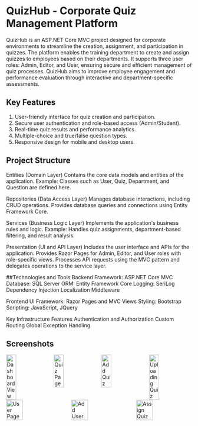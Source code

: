 # QuizHub - Corporate Quiz Management Platform
QuizHub is an ASP.NET Core MVC project designed for corporate environments to streamline the creation, assignment, and participation in quizzes. The platform enables the training department to create and assign quizzes to employees based on their departments. It supports three user roles: Admin, Editor, and User, ensuring secure and efficient management of quiz processes. QuizHub aims to improve employee engagement and performance evaluation through interactive and department-specific assessments.


## Key Features
1. User-friendly interface for quiz creation and participation.
2. Secure user authentication and role-based access (Admin/Student).
3. Real-time quiz results and performance analytics.
4. Multiple-choice and true/false question types.
5. Responsive design for mobile and desktop users.

## Project Structure
Entities (Domain Layer)
Contains the core data models and entities of the application.
Example: Classes such as User, Quiz, Department, and Question are defined here.

Repositories (Data Access Layer)
Manages database interactions, including CRUD operations.
Provides database queries and connections using Entity Framework Core.

Services (Business Logic Layer)
Implements the application's business rules and logic.
Example: Handles quiz assignments, department-based filtering, and result analysis.

Presentation (UI and API Layer)
Includes the user interface and APIs for the application.
Provides Razor Pages for Admin, Editor, and User roles with role-specific views.
Processes API requests using the MVC pattern and delegates operations to the service layer.


##Technologies and Tools
Backend
Framework: ASP.NET Core MVC
Database: SQL Server
ORM: Entity Framework Core
Logging: SeriLog
Dependency Injection
Localization
Middleware

Frontend
UI Framework: Razor Pages and MVC Views
Styling: Bootstrap
Scripting: JavaScript, JQuery

Key Infrastructure Features
Authentication and Authorization
Custom Routing
Global Exception Handling



## Screenshots

<div style="display: flex; justify-content: space-between;">
  <img src="./Images/admindashboard.png" alt="Dashboard View" width="23%" />
  <img src="./Images/admin-quiz-settings.png" alt="Quiz Page" width="23%" />
  <img src="./Images/addingquiz.png" alt="Add Quiz" width="23%" />
  <img src="./Images/uploadingquiz.png" alt="Uploading Quiz " width="23%" />

</div>
<div style="display: flex; justify-content: space-between;">
  <img src="./Images/user-settings.png" alt="User Page" width="30%" />
  <img src="./Images/createuser.png" alt="Add User" width="30%" />
  <img src="./Images/assignquiz.png" alt="Assign Quiz" width="30%" />
</div>
